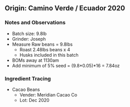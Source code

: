 ## Origin: Camino Verde / Ecuador 2020

### Notes and Observations
- Batch size: 9.8lb
- Grinder: Joseph
- Measure Raw beans = 9.8lbs 
  - Roast 2.48lbs beans x 4
  - Husks included in this batch
- BOMs away at 1130am
- Add minimum of 5% seed = (9.8*0.05)*16 = 7.84oz

### Ingredient Tracing
- Cacao Beans
  - Vender: Meridian Cacao Co
  - Lot: Dec 2020
